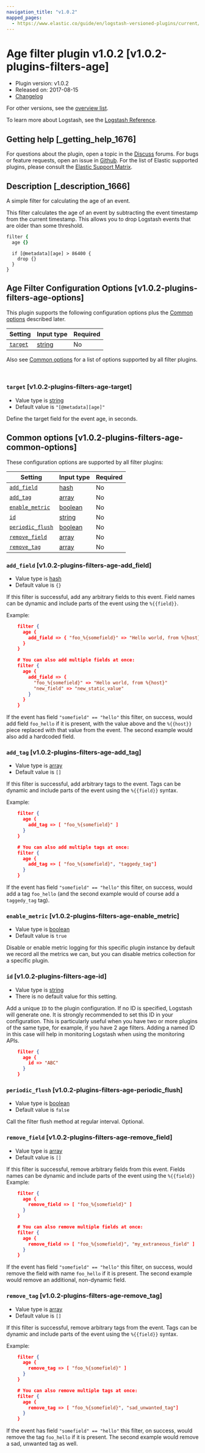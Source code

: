 ```yaml
---
navigation_title: "v1.0.2"
mapped_pages:
  - https://www.elastic.co/guide/en/logstash-versioned-plugins/current/v1.0.2-plugins-filters-age.html
---
```


# Age filter plugin v1.0.2 [v1.0.2-plugins-filters-age]


* Plugin version: v1.0.2
* Released on: 2017-08-15
* [Changelog](https://github.com/logstash-plugins/logstash-filter-age/blob/v1.0.2/CHANGELOG.md)

For other versions, see the [overview list](filter-age-index.md).

To learn more about Logstash, see the [Logstash Reference](logstash://reference/index.md).

## Getting help [_getting_help_1676]

For questions about the plugin, open a topic in the [Discuss](http://discuss.elastic.co) forums. For bugs or feature requests, open an issue in [Github](https://github.com/logstash-plugins/logstash-filter-age). For the list of Elastic supported plugins, please consult the [Elastic Support Matrix](https://www.elastic.co/support/matrix#matrix_logstash_plugins).


## Description [_description_1666]

A simple filter for calculating the age of an event.

This filter calculates the age of an event by subtracting the event timestamp from the current timestamp. This allows you to drop Logstash events that are older than some threshold.

```ruby
filter {
  age {}
```

```
  if [@metadata][age] > 86400 {
    drop {}
  }
}
```

## Age Filter Configuration Options [v1.0.2-plugins-filters-age-options]

This plugin supports the following configuration options plus the [Common options](v1-0-2-plugins-filters-age.md#v1.0.2-plugins-filters-age-common-options) described later.

| Setting | Input type | Required |
| --- | --- | --- |
| [`target`](v1-0-2-plugins-filters-age.md#v1.0.2-plugins-filters-age-target) | [string](logstash://reference/configuration-file-structure.md#string) | No |

Also see [Common options](v1-0-2-plugins-filters-age.md#v1.0.2-plugins-filters-age-common-options) for a list of options supported by all filter plugins.

 

### `target` [v1.0.2-plugins-filters-age-target]

* Value type is [string](logstash://reference/configuration-file-structure.md#string)
* Default value is `"[@metadata][age]"`

Define the target field for the event age, in seconds.



## Common options [v1.0.2-plugins-filters-age-common-options]

These configuration options are supported by all filter plugins:

| Setting | Input type | Required |
| --- | --- | --- |
| [`add_field`](v1-0-2-plugins-filters-age.md#v1.0.2-plugins-filters-age-add_field) | [hash](logstash://reference/configuration-file-structure.md#hash) | No |
| [`add_tag`](v1-0-2-plugins-filters-age.md#v1.0.2-plugins-filters-age-add_tag) | [array](logstash://reference/configuration-file-structure.md#array) | No |
| [`enable_metric`](v1-0-2-plugins-filters-age.md#v1.0.2-plugins-filters-age-enable_metric) | [boolean](logstash://reference/configuration-file-structure.md#boolean) | No |
| [`id`](v1-0-2-plugins-filters-age.md#v1.0.2-plugins-filters-age-id) | [string](logstash://reference/configuration-file-structure.md#string) | No |
| [`periodic_flush`](v1-0-2-plugins-filters-age.md#v1.0.2-plugins-filters-age-periodic_flush) | [boolean](logstash://reference/configuration-file-structure.md#boolean) | No |
| [`remove_field`](v1-0-2-plugins-filters-age.md#v1.0.2-plugins-filters-age-remove_field) | [array](logstash://reference/configuration-file-structure.md#array) | No |
| [`remove_tag`](v1-0-2-plugins-filters-age.md#v1.0.2-plugins-filters-age-remove_tag) | [array](logstash://reference/configuration-file-structure.md#array) | No |

### `add_field` [v1.0.2-plugins-filters-age-add_field]

* Value type is [hash](logstash://reference/configuration-file-structure.md#hash)
* Default value is `{}`

If this filter is successful, add any arbitrary fields to this event. Field names can be dynamic and include parts of the event using the `%{{field}}`.

Example:

```json
    filter {
      age {
        add_field => { "foo_%{somefield}" => "Hello world, from %{host}" }
      }
    }
```

```json
    # You can also add multiple fields at once:
    filter {
      age {
        add_field => {
          "foo_%{somefield}" => "Hello world, from %{host}"
          "new_field" => "new_static_value"
        }
      }
    }
```

If the event has field `"somefield" == "hello"` this filter, on success, would add field `foo_hello` if it is present, with the value above and the `%{{host}}` piece replaced with that value from the event. The second example would also add a hardcoded field.


### `add_tag` [v1.0.2-plugins-filters-age-add_tag]

* Value type is [array](logstash://reference/configuration-file-structure.md#array)
* Default value is `[]`

If this filter is successful, add arbitrary tags to the event. Tags can be dynamic and include parts of the event using the `%{{field}}` syntax.

Example:

```json
    filter {
      age {
        add_tag => [ "foo_%{somefield}" ]
      }
    }
```

```json
    # You can also add multiple tags at once:
    filter {
      age {
        add_tag => [ "foo_%{somefield}", "taggedy_tag"]
      }
    }
```

If the event has field `"somefield" == "hello"` this filter, on success, would add a tag `foo_hello` (and the second example would of course add a `taggedy_tag` tag).


### `enable_metric` [v1.0.2-plugins-filters-age-enable_metric]

* Value type is [boolean](logstash://reference/configuration-file-structure.md#boolean)
* Default value is `true`

Disable or enable metric logging for this specific plugin instance by default we record all the metrics we can, but you can disable metrics collection for a specific plugin.


### `id` [v1.0.2-plugins-filters-age-id]

* Value type is [string](logstash://reference/configuration-file-structure.md#string)
* There is no default value for this setting.

Add a unique `ID` to the plugin configuration. If no ID is specified, Logstash will generate one. It is strongly recommended to set this ID in your configuration. This is particularly useful when you have two or more plugins of the same type, for example, if you have 2 age filters. Adding a named ID in this case will help in monitoring Logstash when using the monitoring APIs.

```json
    filter {
      age {
        id => "ABC"
      }
    }
```


### `periodic_flush` [v1.0.2-plugins-filters-age-periodic_flush]

* Value type is [boolean](logstash://reference/configuration-file-structure.md#boolean)
* Default value is `false`

Call the filter flush method at regular interval. Optional.


### `remove_field` [v1.0.2-plugins-filters-age-remove_field]

* Value type is [array](logstash://reference/configuration-file-structure.md#array)
* Default value is `[]`

If this filter is successful, remove arbitrary fields from this event. Fields names can be dynamic and include parts of the event using the `%{{field}}` Example:

```json
    filter {
      age {
        remove_field => [ "foo_%{somefield}" ]
      }
    }
```

```json
    # You can also remove multiple fields at once:
    filter {
      age {
        remove_field => [ "foo_%{somefield}", "my_extraneous_field" ]
      }
    }
```

If the event has field `"somefield" == "hello"` this filter, on success, would remove the field with name `foo_hello` if it is present. The second example would remove an additional, non-dynamic field.


### `remove_tag` [v1.0.2-plugins-filters-age-remove_tag]

* Value type is [array](logstash://reference/configuration-file-structure.md#array)
* Default value is `[]`

If this filter is successful, remove arbitrary tags from the event. Tags can be dynamic and include parts of the event using the `%{{field}}` syntax.

Example:

```json
    filter {
      age {
        remove_tag => [ "foo_%{somefield}" ]
      }
    }
```

```json
    # You can also remove multiple tags at once:
    filter {
      age {
        remove_tag => [ "foo_%{somefield}", "sad_unwanted_tag"]
      }
    }
```

If the event has field `"somefield" == "hello"` this filter, on success, would remove the tag `foo_hello` if it is present. The second example would remove a sad, unwanted tag as well.



